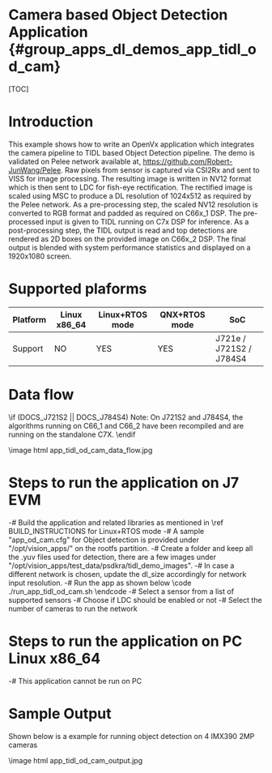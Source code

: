 # Camera based Object Detection Application {#group_apps_dl_demos_app_tidl_od_cam}

[TOC]

# Introduction

This example shows how to write an OpenVx application which integrates the camera pipeline to TIDL based Object Detection pipeline.
The demo is validated on Pelee network available at, https://github.com/Robert-JunWang/Pelee. Raw pixels from sensor is captured via CSI2Rx and sent to VISS for image processing. The resulting image is written in NV12 format which is then sent to LDC for fish-eye rectification. The rectified image is scaled using MSC to produce a DL resolution of 1024x512 as required by the Pelee network. As a pre-processing step, the scaled NV12 resolution is converted to RGB format and padded as required on C66x_1 DSP. The pre-processed input is given to TIDL running on C7x DSP for inference. As a post-processing step, the TIDL output is read and top detections are rendered as 2D boxes on the provided image on C66x_2 DSP. The final output is blended with system performance statistics and displayed on a 1920x1080 screen.


# Supported plaforms

Platform  | Linux x86_64 | Linux+RTOS mode | QNX+RTOS mode   | SoC
----------|--------------|-----------------|-----------------|----
Support   | NO           | YES             | YES             | J721e / J721S2 / J784S4

# Data flow

\if (DOCS_J721S2 || DOCS_J784S4)
Note: On J721S2 and J784S4, the algorithms running on C66_1 and C66_2 have been recompiled and are running on the standalone C7X.
\endif

\image html app_tidl_od_cam_data_flow.jpg

# Steps to run the application on J7 EVM

-# Build the application and related libraries as mentioned in \ref BUILD_INSTRUCTIONS for Linux+RTOS mode
-# A sample "app_od_cam.cfg" for Object detection is provided under "/opt/vision_apps/" on the rootfs partition.
-# Create a folder and keep all the .yuv files used for detection, there are a few images under "/opt/vision_apps/test_data/psdkra/tidl_demo_images".
-# In case a different network is chosen, update the dl_size accordingly for network input resolution.
-# Run the app as shown below
   \code
   ./run_app_tidl_od_cam.sh
   \endcode
-# Select a sensor from a list of supported sensors
-# Choose if LDC should be enabled or not
-# Select the number of cameras to run the network

# Steps to run the application on PC Linux x86_64

 -# This application cannot be run on PC

# Sample Output

Shown below is a example for running object detection on 4 IMX390 2MP cameras

\image html app_tidl_od_cam_output.jpg
